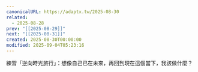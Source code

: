 ```yaml
---
canonicalURL: https://adaptx.tw/2025-08-30
related:
  - 2025-08-28
prev: "[[2025-08-29]]"
next: "[[2025-08-31]]"
created: 2025-08-30T00:00:00
modified: 2025-09-04T05:23:16
---
```


練習「逆向時光旅行」：想像自己已在未來，再回到現在這個當下，我該做什麼？
